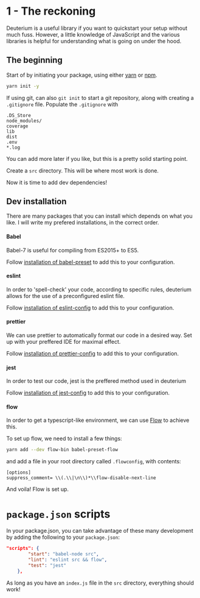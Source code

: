 # 1 - The reckoning

Deuterium is a useful library if you want to quickstart your setup without much fuss. However, a little knowledge of JavaScript and the various libraries is helpful for understanding what is going on under the hood.

## The beginning

Start of by initiating your package, using either [yarn](https://yarnpkg.com/en/) or [npm](https://www.npmjs.com/get-npm).

```bash
yarn init -y
```
If using git, can also `git init` to start a git repository, along with creating a `.gitignore` file. Populate the `.gitignore` with

```
.DS_Store
node_modules/
coverage
lib
dist
.env
*.log
```

You can add more later if you like, but this is a pretty solid starting point.

Create a `src` directory. This will be where most work is done.

Now it is time to add dev dependencies!

## Dev installation

There are many packages that you can install which depends on what you like. I will write my prefered installations, in the correct order.

#### Babel

Babel-7 is useful for compiling from ES2015+ to ES5. 

Follow [installation of babel-preset](https://github.com/kbromma/deuterium/tree/master/packages/babel-preset) to add this to your configuration.

#### eslint

In order to 'spell-check' your code, according to specific rules, deuterium allows for the use of a preconfigured eslint file.

Follow [installation of eslint-config](https://github.com/kbromma/deuterium/tree/master/packages/eslint-config) to add this to your configuration.

#### prettier

We can use prettier to automatically format our code in a desired way. Set up with your preffered IDE for maximal effect.

Follow [installation of prettier-config](https://github.com/kbromma/deuterium/tree/master/packages/prettier-config) to add this to your configuration.

#### jest

In order to test our code, jest is the preffered method used in deuterium

Follow [installation of jest-config](https://github.com/kbromma/deuterium/tree/master/packages/jest-config) to add this to your configuration.

#### flow

In order to get a typescript-like environment, we can use [Flow](https://flow.org/) to achieve this. 

To set up flow, we need to install a few things:

```bash
yarn add --dev flow-bin babel-preset-flow
```

and add a file in your root directory called `.flowconfig`, with contents:

```
[options]
suppress_comment= \\(.\\|\n\\)*\\flow-disable-next-line
```

And voila! Flow is set up.

# `package.json` scripts

In your package.json, you can take advantage of these many development by adding the following to your `package.json`:

```json
"scripts": {
        "start": "babel-node src",
        "lint": "eslint src && flow",
        "test": "jest"
    },
```

As long as you have an `index.js` file in the `src` directory, everything should work!
